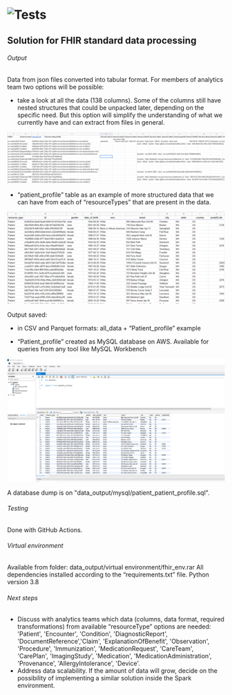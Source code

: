 # ![Tests](https://github.com/Altz79/code-20220104---fedirbaronenko/actions/workflows/python-app.yml/badge.svg)

## Solution for FHIR standard data processing

###### Output
Data from json files converted into tabular format. For members of analytics team two options will be possible:
- take a look at all the data (138 columns). Some of the columns still have nested structures that could be unpacked later, depending on the specific need. But this option will simplify the understanding of what we currently have and can extract from files in general.

![all_data](/assets/images/all_data.png)

- “patient_profile” table as an example of more structured data that we can have from each of “resourceTypes” that are present in the data.

![patient_profile](/assets/images/patient_profile.png)

Output saved:
- in CSV and Parquet formats: all_data + “Patient_profile” example

- “Patient_profile” created as MySQL database on AWS. Available for queries from any tool like MySQL Workbench

![MySQL Workbench](/assets/images/msql_workbench.png)

A database dump is on "data_output/mysql/patient_patient_profile.sql".

###### Testing
Done with GitHub Actions.

###### Virtual environment 
Available from folder: data_output/virtual environment/fhir_env.rar
All dependencies installed according to the “requirements.txt” file. Python version 3.8

###### Next steps
- Discuss with analytics teams which data (columns, data format, required transformations) from available “resourceType” options are needed: 'Patient', 'Encounter', 'Condition', 'DiagnosticReport', 'DocumentReference','Claim', 'ExplanationOfBenefit', 'Observation', 'Procedure', 'Immunization', 'MedicationRequest', 'CareTeam', 'CarePlan', 'ImagingStudy', 'Medication', 'MedicationAdministration', 'Provenance', 'AllergyIntolerance', 'Device'.
- Address data scalability. If the amount of data will grow, decide on the possibility of implementing a similar solution inside the Spark environment. 
